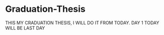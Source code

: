 # Graduation-Thesis
THIS MY CRADUATION THESIS, I WILL DO IT FROM TODAY.
DAY 1
TODAY WILL BE LAST DAY

